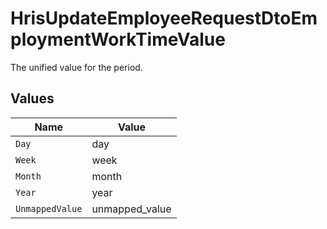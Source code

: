 # HrisUpdateEmployeeRequestDtoEmploymentWorkTimeValue

The unified value for the period.


## Values

| Name            | Value           |
| --------------- | --------------- |
| `Day`           | day             |
| `Week`          | week            |
| `Month`         | month           |
| `Year`          | year            |
| `UnmappedValue` | unmapped_value  |